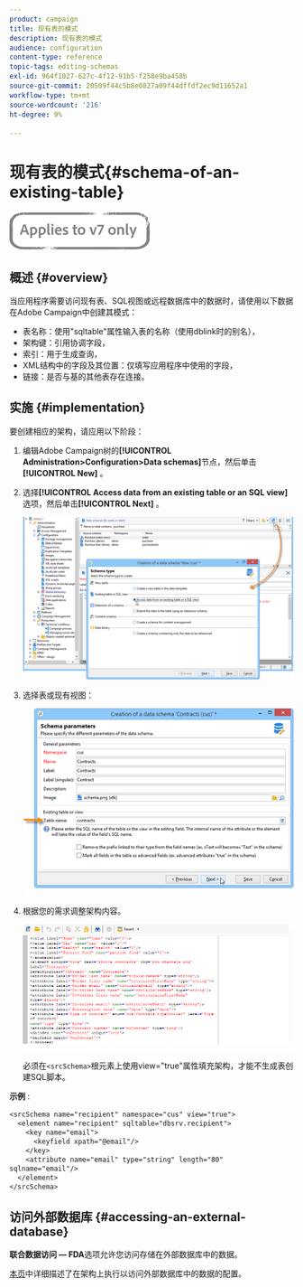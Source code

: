 ```yaml
---
product: campaign
title: 现有表的模式
description: 现有表的模式
audience: configuration
content-type: reference
topic-tags: editing-schemas
exl-id: 964f1027-627c-4f12-91b5-f258e9ba458b
source-git-commit: 20509f44c5b8e0827a09f44dffdf2ec9d11652a1
workflow-type: tm+mt
source-wordcount: '216'
ht-degree: 9%

---
```


# 现有表的模式{#schema-of-an-existing-table}

![](../../assets/v7-only.svg)

## 概述 {#overview}

当应用程序需要访问现有表、SQL视图或远程数据库中的数据时，请使用以下数据在Adobe Campaign中创建其模式：

* 表名称：使用&quot;sqltable&quot;属性输入表的名称（使用dblink时的别名），
* 架构键：引用协调字段，
* 索引：用于生成查询，
* XML结构中的字段及其位置：仅填写应用程序中使用的字段，
* 链接：是否与基的其他表存在连接。

## 实施 {#implementation}

要创建相应的架构，请应用以下阶段：

1. 编辑Adobe Campaign树的&#x200B;**[!UICONTROL Administration>Configuration>Data schemas]**&#x200B;节点，然后单击&#x200B;**[!UICONTROL New]** 。
1. 选择&#x200B;**[!UICONTROL Access data from an existing table or an SQL view]**&#x200B;选项，然后单击&#x200B;**[!UICONTROL Next]** 。

   ![](assets/s_ncs_configuration_extand_a_schema.png)

1. 选择表或现有视图：

   ![](assets/s_ncs_configuration_select_table.png)

1. 根据您的需求调整架构内容。

   ![](assets/s_ncs_configuration_view_create_schema.png)

   必须在`<srcSchema>`根元素上使用view=&quot;true&quot;属性填充架构，才能不生成表创建SQL脚本。

**示例** :

```
<srcSchema name="recipient" namespace="cus" view="true">
  <element name="recipient" sqltable="dbsrv.recipient">
    <key name="email">
      <keyfield xpath="@email"/>
    </key>   
    <attribute name="email" type="string" length="80" sqlname="email"/>
  </element>
</srcSchema>
```

## 访问外部数据库 {#accessing-an-external-database}

**联合数据访问 — FDA**&#x200B;选项允许您访问存储在外部数据库中的数据。

[本页](../../installation/using/creating-data-schema.md)中详细描述了在架构上执行以访问外部数据库中的数据的配置。
